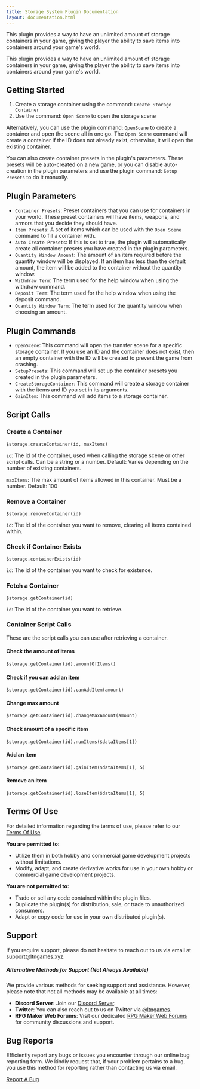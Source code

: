 ```yaml
---
title: Storage System Plugin Documentation
layout: documentation.html
---
```


 This plugin provides a way to have an unlimited amount of storage containers
 in your game, giving the player the ability to save items into containers
 around your game's world.

This plugin provides a way to have an unlimited amount of storage containers in your game, giving the player the ability to save items into containers around your game's world.

## Getting Started

1. Create a storage container using the command: `Create Storage Container`
2. Use the command: `Open Scene` to open the storage scene

Alternatively, you can use the plugin command: `OpenScene` to create a container and open the scene all in one go. The `Open Scene` command will create a container if the ID does not already exist, otherwise, it will open the existing container.

You can also create container presets in the plugin's parameters. These presets will be auto-created on a new game, or you can disable auto-creation in the plugin parameters and use the plugin command: `Setup Presets` to do it manually.

## Plugin Parameters

- `Container Presets`: Preset containers that you can use for containers in your world. These preset containers will have items, weapons, and armors that you decide they should have.
- `Item Presets`: A set of items which can be used with the `Open Scene` command to fill a container with.
- `Auto Create Presets`: If this is set to true, the plugin will automatically create all container presets you have created in the plugin parameters.
- `Quantity Window Amount`: The amount of an item required before the quantity window will be displayed. If an item has less than the default amount, the item will be added to the container without the quantity window.
- `Withdraw Term`: The term used for the help window when using the withdraw command.
- `Deposit Term`: The term used for the help window when using the deposit command.
- `Quantity Window Term`: The term used for the quantity window when choosing an amount.

## Plugin Commands

- `OpenScene`: This command will open the transfer scene for a specific storage container. If you use an ID and the container does not exist, then an empty container with the ID will be created to prevent the game from crashing.
- `SetupPresets`: This command will set up the container presets you created in the plugin parameters.
- `CreateStorageContainer`: This command will create a storage container with the items and ID you set in its arguments.
- `GainItem`: This command will add items to a storage container.



## Script Calls

### Create a Container
```
$storage.createContainer(id, maxItems)
```

`id`: The id of the container, used when calling the storage scene or other script calls. Can be a string or a number.
Default: Varies depending on the number of existing containers.

`maxItems`: The max amount of items allowed in this container. Must be a number.
Default: 100

### Remove a Container

```
$storage.removeContainer(id)
```
`id`: The id of the container you want to remove, clearing all items contained within.

### Check if Container Exists
```
$storage.containerExists(id)
```
`id`: The id of the container you want to check for existence.

### Fetch a Container
```
$storage.getContainer(id)
```
`id`: The id of the container you want to retrieve.


### Container Script Calls
These are the script calls you can use after retrieving a container.

#### Check the amount of items
```
$storage.getContainer(id).amountOfItems()
```

#### Check if you can add an item
```
$storage.getContainer(id).canAddItem(amount)
```

#### Change max amount
```
$storage.getContainer(id).changeMaxAmount(amount)
```

#### Check amount of a specific item
```
$storage.getContainer(id).numItems($dataItems[1])
```

#### Add an item
```
$storage.getContainer(id).gainItem($dataItems[1], 5)
```

#### Remove an item
```
$storage.getContainer(id).loseItem($dataItems[1], 5)
```

## Terms Of Use

For detailed information regarding the terms of use, please refer to our [Terms Of Use](https://ltngames.xyz/terms-of-use.html).

**You are permitted to:**
- Utilize them in both hobby and commercial game development projects without limitations.
- Modify, adapt, and create derivative works for use in your own hobby or commercial game development projects.

**You are not permitted to:**
- Trade or sell any code contained within the plugin files.
- Duplicate the plugin(s) for distribution, sale, or trade to unauthorized consumers.
- Adapt or copy code for use in your own distributed plugin(s).

## Support

If you require support, please do not hesitate to reach out to us via email at [support@ltngames.xyz](mailto:support@ltngames.xyz).

##### Alternative Methods for Support (Not Always Available)

We provide various methods for seeking support and assistance. However, please note that not all methods may be available at all times:

- **Discord Server**: Join our [Discord Server](https://discord.gg/3hxjESk).
- **Twitter**: You can also reach out to us on Twitter via [@ltngames](https://twitter.com/ltngames).
- **RPG Maker Web Forums**: Visit our dedicated [RPG Maker Web Forums](https://forums.rpgmakerweb.com/members/ltngames.86027/) for community discussions and support.

## Bug Reports

Efficiently report any bugs or issues you encounter through our online bug reporting form. We kindly request that, if your problem pertains to a bug, you use this method for reporting rather than contacting us via email.

[Report A Bug](https://ltngames.xyz/report-a-bug.html)
